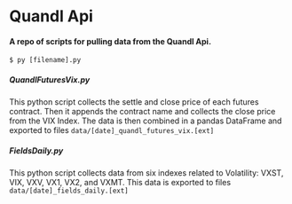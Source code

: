 # Quandl Api

#### A repo of scripts for pulling data from the Quandl Api.

<code>$ py [filename].py</code>

##### QuandlFuturesVix.py

This python script collects the settle and close price of each
futures contract. Then it appends the contract name and collects the
close price from the VIX Index. The data is then combined in
a pandas DataFrame and exported to files
<code>data/[date]_quandl_futures_vix.[ext]</code>

##### FieldsDaily.py

This python script collects data from six indexes related to Volatility:
VXST, VIX, VXV, VX1, VX2, and VXMT.
This data is exported to files
<code>data/[date]_fields_daily.[ext]</code>
